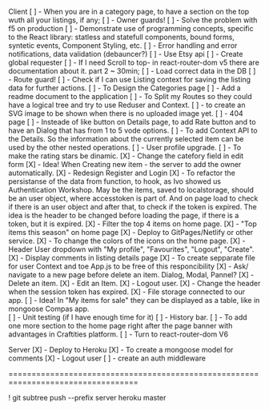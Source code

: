 Client
[ ] - When you are in a category page, to have a section on the top wuth all your listings, if any;
[ ] - Owner guards!
[ ] - Solve the problem with f5 on production
[ ] - Demonstrate use of programming concepts, specific to the React library: statless and statefull components, bound forms, syntetic events, Component Styling, etc. 
[ ] - Error handling and error notifications, data validation (debauncer?)
[ ] - Use Etsy api
[ ] - Create global requester
[ ] - If I need Scroll to top- in react-router-dom v5 there are documentation about it. part 2 ~ 30min;
[ ] - Load correct data in the DB 
[ ] - Route guard!
[ ] - Check if I can use Listing context for saving the listing data for further actions. 
[ ] - To Design the Categories page
[ ] - Add a readme document to the application
[ ] - To Split my Routes so they could have a logical tree and try to use Reduser and Context.
[ ] - to create an SVG image to be shown when there is no uploaded image yet.
[ ] - 404 page
[ ] - Insteade of like button on Details page, to add Rate button and to have an Dialog that has from 1 to 5 vode options. 
[ ] - To add Context API to the Details. So the information about the currently selected item can be used by the other nested operations. 
[ ] - User profile upgrade.
[ ] - To make the rating stars be dinamic.
[X] - Change the catefory field in edit form
[X] - Idea! When Creating new item - the server to add the owner automatically. 
[X] - Redesign Register and Login
[X] - To refactor the persistanse of the data from function, to hook, as Ivo showed us Authentication Workshop. May be the items, saved to localstorage, should be an user object,  where accesstoken is part of. And on page load to check if there is an user object and after that, to check if the token is expired. The idea is the header to be changed before loading the page, if there is a token, but it is expired. 
[X] - Filter the top 4 items on home page. 
[X] - "Top items this season" on home page
[X] - Deploy to GitPages/Netlify or other service.
[X] - To change the colors of the icons on the home page. 
[X] - Header User dropdown with "My profile", "Favourites", "Logout", "Create".
[X] - Display comments in listing details page
[X] - To create sepparate file for user Context and toe App.js to be free of this responcibility
[X] - Ask/ navigate to a new page before delete an item. Dialog, Modal, Pannel?
[X] - Delete an item.
[X] - Edit an Item.
[X] - Logout user.
[X] - Change the header when the session token has expired.
[X] - File storage connected to our app. 
[ ] - Idea! In "My items for sale" they can be displayed as a table, like in mongoose Compas app.  
[ ] - Unit testing (if I have enough time for it)
[ ] - History bar.
[ ] - To add one more section to the home page right after the page banner with advantages in Craftities platform.
[ ] - Turn to react-router-dom V6


Server
[X] - Deploy to Heroku
[X] - To create a mongoose model for comments
[X] - Logout user
[ ] - create an auth middleware









==================================================================================



! git subtree push --prefix server heroku master